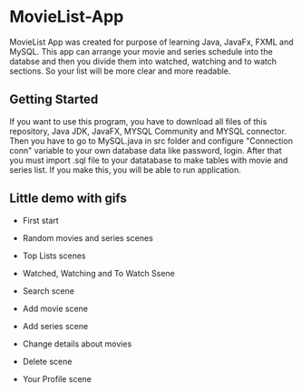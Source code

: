 # MovieList-App
MovieList App was created for purpose of learning Java, JavaFx, FXML and MySQL. This app can arrange your movie and series schedule 
into the databse and then you divide them into watched, watching and to watch sections. So your list will be more clear and more readable.

## Getting Started

If you want to use this program, you have to download all files of this repository, Java JDK, JavaFX, MYSQL Community and MYSQL connector.
Then you have to go to MySQL.java in src folder and configure "Connection conn" variable to your own database data like password, login.
After that you must import .sql file to your datatabase to make tables with movie and series list. If you make this, you will be able to run application.

## Little demo with gifs

- First start


- Random movies and series scenes


- Top Lists scenes


- Watched, Watching and To Watch Ssene


- Search scene


- Add movie scene


- Add series scene


- Change details about movies


- Delete scene


- Your Profile scene

